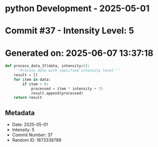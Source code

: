 ﻿# python Development - 2025-05-01
# Commit #37 - Intensity Level: 5
# Generated on: 2025-06-07 13:37:18
```python
def process_data_37(data, intensity=5):
    '''Process data with specified intensity level'''
    result = []
    for item in data:
        if item > 0:
            processed = item * intensity + 75
            result.append(processed)
    return result
```
## Metadata
- Date: 2025-05-01
- Intensity: 5
- Commit Number: 37
- Random ID: 1873338788
